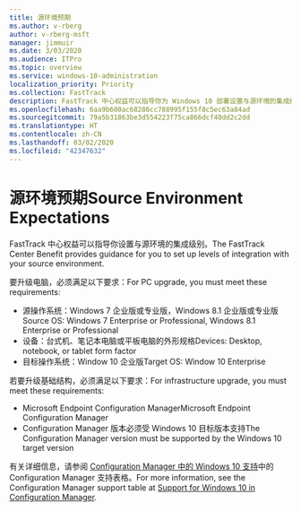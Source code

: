 ```yaml
---
title: 源环境预期
ms.author: v-rberg
author: v-rberg-msft
manager: jimmuir
ms.date: 3/03/2020
ms.audience: ITPro
ms.topic: overview
ms.service: windows-10-administration
localization_priority: Priority
ms.collection: FastTrack
description: FastTrack 中心权益可以指导你为 Windows 10 部署设置与源环境的集成级别。
ms.openlocfilehash: 6aa9b600ac68286cc788995f155f8c5ec63a84ad
ms.sourcegitcommit: 79a5b31863be3d554223f75ca866dcf40dd2c2dd
ms.translationtype: HT
ms.contentlocale: zh-CN
ms.lasthandoff: 03/02/2020
ms.locfileid: "42347632"
---
```

# <a name="source-environment-expectations"></a><span data-ttu-id="d1c5d-103">源环境预期</span><span class="sxs-lookup"><span data-stu-id="d1c5d-103">Source Environment Expectations</span></span>

<span data-ttu-id="d1c5d-104">FastTrack 中心权益可以指导你设置与源环境的集成级别。</span><span class="sxs-lookup"><span data-stu-id="d1c5d-104">The FastTrack Center Benefit provides guidance for you to set up levels of integration with your source environment.</span></span>
  
<span data-ttu-id="d1c5d-105">要升级电脑，必须满足以下要求：</span><span class="sxs-lookup"><span data-stu-id="d1c5d-105">For PC upgrade, you must meet these requirements:</span></span>

- <span data-ttu-id="d1c5d-106">源操作系统：Windows 7 企业版或专业版，Windows 8.1 企业版或专业版</span><span class="sxs-lookup"><span data-stu-id="d1c5d-106">Source OS: Windows 7 Enterprise or Professional, Windows 8.1 Enterprise or Professional</span></span>
- <span data-ttu-id="d1c5d-107">设备：台式机、笔记本电脑或平板电脑的外形规格</span><span class="sxs-lookup"><span data-stu-id="d1c5d-107">Devices: Desktop, notebook, or tablet form factor</span></span>
- <span data-ttu-id="d1c5d-108">目标操作系统：Window 10 企业版</span><span class="sxs-lookup"><span data-stu-id="d1c5d-108">Target OS: Window 10 Enterprise</span></span>

<span data-ttu-id="d1c5d-109">若要升级基础结构，必须满足以下要求：</span><span class="sxs-lookup"><span data-stu-id="d1c5d-109">For infrastructure upgrade, you must meet these requirements:</span></span>   

- <span data-ttu-id="d1c5d-110">Microsoft Endpoint Configuration Manager</span><span class="sxs-lookup"><span data-stu-id="d1c5d-110">Microsoft Endpoint Configuration Manager</span></span>  
- <span data-ttu-id="d1c5d-111">Configuration Manager 版本必须受 Windows 10 目标版本支持</span><span class="sxs-lookup"><span data-stu-id="d1c5d-111">The Configuration Manager version must be supported by the Windows 10 target version</span></span>

<span data-ttu-id="d1c5d-112">有关详细信息，请参阅 [Configuration Manager 中的 Windows 10 支持](https://docs.microsoft.com/sccm/core/plan-design/configs/support-for-windows-10)中的 Configuration Manager 支持表格。</span><span class="sxs-lookup"><span data-stu-id="d1c5d-112">For more information, see the Configuration Manager support table at [Support for Windows 10 in Configuration Manager](https://docs.microsoft.com/sccm/core/plan-design/configs/support-for-windows-10).</span></span>
  

 